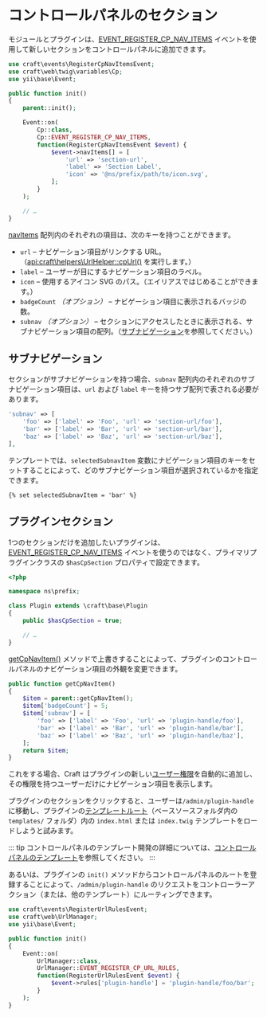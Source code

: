 # コントロールパネルのセクション

モジュールとプラグインは、[EVENT_REGISTER_CP_NAV_ITEMS](api:craft\web\twig\variables\Cp::EVENT_REGISTER_CP_NAV_ITEMS) イベントを使用して新しいセクションをコントロールパネルに追加できます。

```php
use craft\events\RegisterCpNavItemsEvent;
use craft\web\twig\variables\Cp;
use yii\base\Event;

public function init()
{
    parent::init();

    Event::on(
        Cp::class,
        Cp::EVENT_REGISTER_CP_NAV_ITEMS,
        function(RegisterCpNavItemsEvent $event) {
            $event->navItems[] = [
                'url' => 'section-url',
                'label' => 'Section Label',
                'icon' => '@ns/prefix/path/to/icon.svg',
            ];
        }
    );

    // …
}
```

[navItems](api:craft\events\RegisterCpNavItemsEvent::$navItems) 配列内のそれぞれの項目は、次のキーを持つことができます。

- `url` – ナビゲーション項目がリンクする URL。（<api:craft\helpers\UrlHelper::cpUrl()> を実行します。）
- `label` – ユーザーが目にするナビゲーション項目のラベル。
- `icon` – 使用するアイコン SVG のパス。（エイリアスではじめることができます。）
- `badgeCount` _（オプション）_ – ナビゲーション項目に表示されるバッジの数。
- `subnav` _（オプション）_ – セクションにアクセスしたときに表示される、サブナビゲーション項目の配列。（[サブナビゲーション](#subnavs)を参照してください。）

## サブナビゲーション

セクションがサブナビゲーションを持つ場合、`subnav` 配列内のそれぞれのサブナビゲーション項目は、`url` および `label` キーを持つサブ配列で表される必要があります。

```php
'subnav' => [
    'foo' => ['label' => 'Foo', 'url' => 'section-url/foo'],
    'bar' => ['label' => 'Bar', 'url' => 'section-url/bar'],
    'baz' => ['label' => 'Baz', 'url' => 'section-url/baz'],
],
```

テンプレートでは、`selectedSubnavItem` 変数にナビゲーション項目のキーをセットすることによって、どのサブナビゲーション項目が選択されているかを指定できます。

```twig
{% set selectedSubnavItem = 'bar' %}
```

## プラグインセクション

1つのセクションだけを追加したいプラグインは、[EVENT_REGISTER_CP_NAV_ITEMS](api:craft\web\twig\variables\Cp::EVENT_REGISTER_CP_NAV_ITEMS) イベントを使うのではなく、プライマリプラグインクラスの `$hasCpSection` プロパティで設定できます。

```php
<?php

namespace ns\prefix;

class Plugin extends \craft\base\Plugin
{
    public $hasCpSection = true;

    // …
}
```

[getCpNavItem()](api:craft\base\PluginInterface::getCpNavItem()) メソッドで上書きすることによって、プラグインのコントロールパネルのナビゲーション項目の外観を変更できます。

```php
public function getCpNavItem()
{
    $item = parent::getCpNavItem();
    $item['badgeCount'] = 5;
    $item['subnav'] = [
        'foo' => ['label' => 'Foo', 'url' => 'plugin-handle/foo'],
        'bar' => ['label' => 'Bar', 'url' => 'plugin-handle/bar'],
        'baz' => ['label' => 'Baz', 'url' => 'plugin-handle/baz'],
    ];
    return $item;
}
```

これをする場合、Craft はプラグインの新しい[ユーザー権限](user-permissions.md)を自動的に追加し、その権限を持つユーザーだけにナビゲーション項目を表示します。

プラグインのセクションをクリックすると、ユーザーは`/admin/plugin-handle` に移動し、プラグインの[テンプレートルート](template-roots.md)（ベースソースフォルダ内の `templates/` フォルダ）内の `index.html` または `index.twig` テンプレートをロードしようと試みます。

::: tip
コントロールパネルのテンプレート開発の詳細については、[コントロールパネルのテンプレート](cp-templates.md)を参照してください。
:::

あるいは、プラグインの `init()` メソッドからコントロールパネルのルートを登録することによって、`/admin/plugin-handle` のリクエストをコントローラーアクション（または、他のテンプレート）にルーティングできます。

```php
use craft\events\RegisterUrlRulesEvent;
use craft\web\UrlManager;
use yii\base\Event;

public function init()
{
    Event::on(
        UrlManager::class,
        UrlManager::EVENT_REGISTER_CP_URL_RULES,
        function(RegisterUrlRulesEvent $event) {
            $event->rules['plugin-handle'] = 'plugin-handle/foo/bar';
        }
    );
}
```
